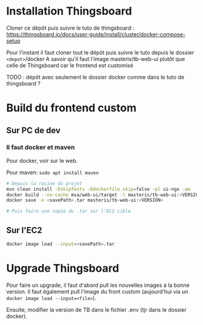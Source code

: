 # Installation Thingsboard

Cloner ce dépôt puis suivre le tuto de thingsboard : https://thingsboard.io/docs/user-guide/install/cluster/docker-compose-setup

Pour l'instant il faut cloner tout le dépôt puis suivre le tuto depuis le dossier `<depot>`/docker
A savoir qu'il faut l'image masteris/tb-web-ui plutôt que celle de Thingsboard car le frontend est customisé

TODO : dépôt avec seulement le dossier docker comme dans le tuto de thingsboard ?

# Build du frontend custom

## Sur PC de dev

### Il faut docker et maven
Pour docker, voir sur le web.  

Pour maven: `sudo apt install maven`  

```bash
# Depuis la racine du projet
mvn clean install -DskipTests -Ddockerfile.skip=false -pl ui-ngx -am
docker build --no-cache msa/web-ui/target -t masteris/tb-web-ui:<VERSION>
docker save -o <savePath>.tar masteris/tb-web-ui:<VERSION>

# Puis faire une copie du .tar sur l'EC2 cible
```

## Sur l'EC2
```bash
docker image load --input=<savePath>.tar
```

# Upgrade Thingsboard

Pour faire un upgrade, il faut d'abord pull les nouvelles images à la bonne version.
Il faut également pull l'image du front custom (aujourd'hui via un `docker image load --input=<file>`).

Ensuite, modifier la version de TB dans le fichier .env (tjr dans le dossier docker).
